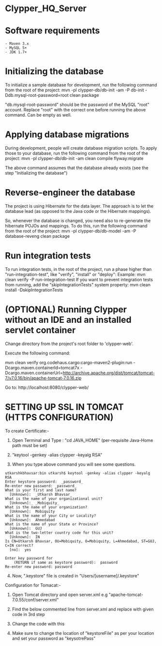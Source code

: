 Clypper_HQ_Server
=================

Software requirements
=====================

    - Maven 3.x
    - MySQL 5+
    - JDK 1.7+



Initializing the database
=========================
To initialize a sample database for development, run the following command from the root of the project:
    mvn -pl clypper-db/db-init -am -P db-init -Ddb.mysql-root-password=root clean package

"db.mysql-root-password" should be the password of the MySQL "root" account. Replace "root" with the correct one
before running the above command. Can be empty as well.



Applying database migrations
============================
During development, people will create database migration scripts.
To apply those to your database, run the following command from the root of the project:
    mvn -pl clypper-db/db-init -am clean compile flyway:migrate

The above command assumes that the database already exists (see the step "Initializing the database")



Reverse-engineer the database
=============================
The project is using Hibernate for the data layer.
The approach is to let the database lead (as opposed to the Java code or the Hibernate mappings).

So, whenever the database is changed, you need also to re-generate the hibernate POJOs and mappings.
To do this, run the following command from the root of the project:
    mvn -pl clypper-db/db-model -am -P database-reveng clean package

Run integration tests
=====================
To run integration tests, in the root of the project, run a phase higher than "run-integration-test", like "verify", "install" or "deploy":
    Example: mvn clean verify -P run-integration-test
If you want to prevent integration tests from running, add the "skipIntegrationTests" system property:
    mvn clean install -DskipIntegrationTests


(OPTIONAL) Running Clypper without an IDE and an installed servlet container
==================

Change directory from the project's root folder to 'clypper-web'.

Execute the following command:


  mvn clean verify org.codehaus.cargo:cargo-maven2-plugin:run -Dcargo.maven.containerId=tomcat7x -Dcargo.maven.containerUrl=http://archive.apache.org/dist/tomcat/tomcat-7/v7.0.16/bin/apache-tomcat-7.0.16.zip


Go to: http://localhost:8080/clypper-web/

SETTING UP SSL IN TOMCAT (HTTPS CONFIGURATION)
=====================

To create Certificate:-

1) Open Terminal and Type : "cd JAVA_HOME" (per-requisite Java-Home path must be set)

2) "keytool -genkey -alias clypper -keyalg RSA"

3) When you type above command you will see some questions.
```
utkarshkbhavsar:bin utkarsh$ keytool -genkey -alias clypper -keyalg RSA
Enter keystore password:  _password_
Re-enter new password: _password_
What is your first and last name?
  [Unknown]:  _Utkarsh Bhavsar_
What is the name of your organizational unit?
  [Unknown]:_ _Mobiquity_
What is the name of your organization?
  [Unknown]:  Mobiquity
What is the name of your City or Locality?
  [Unknown]:  Ahmedabad
What is the name of your State or Province?
  [Unknown]:  GUJ
What is the two-letter country code for this unit?
  [Unknown]:  IN
Is CN=Utkarsh Bhavsar, OU=Mobiquity, O=Mobiquity, L=Ahmedabad, ST=GUJ, C=IN correct?
  [no]:  yes
 
Enter key password for
    (RETURN if same as keystore password):  password
Re-enter new password: password
```

4) Now, ".keystore" file is created in "Users/[username]/.keystore"

Configuration for Tomacat:-

1) Open Tomcat directory and open server.xml e.g "apache-tomcat-7.0.55/conf/server.xml"

2) Find the below commented line from server.xml and replace with given code in 3rd step
<!--
<Connector port="8443" protocol="HTTP/1.1" SSLEnabled="true"
    maxThreads="150" scheme="https" secure="true"
    clientAuth="false" sslProtocol="TLS" />
-->

3) Change the code with this
<Connector SSLEnabled="true" acceptCount="100" clientAuth="false"
     disableUploadTimeout="true" enableLookups="false" maxThreads="25"
     port="8443" keystoreFile="/Users/utkarshbhavsar/.keystore" keystorePass="password"
     protocol="org.apache.coyote.http11.Http11NioProtocol" scheme="https"
     secure="true" sslProtocol="TLS" />

4) Make sure to change the location of "keystoreFile" as per your location and set your password as "keysotrePass"

